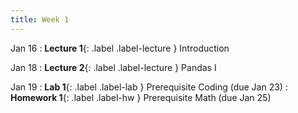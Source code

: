 ```yaml
---
title: Week 1
---
```


Jan 16
: **Lecture 1**{: .label .label-lecture } Introduction

Jan 18
: **Lecture 2**{: .label .label-lecture } Pandas I

Jan 19
: **Lab 1**{: .label .label-lab } Prerequisite Coding (due Jan 23)
: **Homework 1**{: .label .label-hw } Prerequisite Math (due Jan 25)

